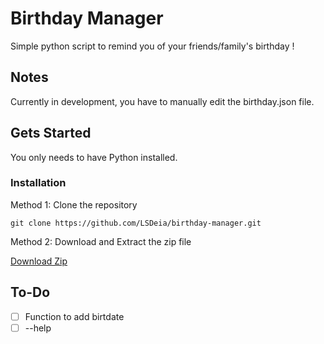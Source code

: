 # Birthday Manager

Simple python script to remind you of your friends/family's birthday !

## Notes

Currently in development, you have to manually edit the birthday.json file.

## Gets Started

You only needs to have Python installed.

### Installation

Method 1: Clone the repository

`git clone https://github.com/LSDeia/birthday-manager.git`

Method 2: Download and Extract the zip file

[Download Zip](https://github.com/LSDeia/birthday-manager/archive/refs/heads/main.zip)

## To-Do

- [ ] Function to add birtdate
- [ ] --help

